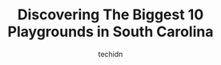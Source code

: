 ---
layout: ampstory
image: https://i0.wp.com/paketmu.com/wp-content/uploads/2023/06/leos-landing-0-in-south-carolina-1686368400.jpeg?resize=640,853
author: techidn
featured: false
description: Explore the diverse Playground scene in South Carolina, home to an incredible selection of 10 establishments catering to every taste. Whether youre in search of iconic favorites or undiscov
title: Discovering The Biggest 10 Playgrounds in South Carolina
cover:
   title: Discovering The Biggest 10 Playgrounds in South Carolina
   subtitle: RICKPATE
   background: https://paketmu.com/wp-content/uploads/2023/06/leos-landing-0-in-south-carolina-1686368400.jpeg

pages: 
 - layout: thirds
   top: <h1>#1 Savannahs Playground</h1>
   bottom: "<p>Fantastic park. Came here with my 2yo nephew. Good for kids young and old. A few playgrounds designed for kids 2-5 and most of the park for kids 5-12. Biggest highlight o</p>"
   background: https://paketmu.com/wp-content/uploads/2023/06/leos-landing-1-in-south-carolina-1686368401.jpeg
   backgroundblur: true
 - layout: thirds
   top: <h1>#2 Herdklotz Park</h1>
   bottom: "<p>Update-On 10/5 I took my son here to play and found a USED CONDOM by the larger of the 2 play structures!! Right by the climbing wall. Parents/care takers be vigilant! It</p>"
   background: https://paketmu.com/wp-content/uploads/2023/06/leos-landing-2-in-south-carolina-1686368402.jpeg
   cta:
      link: https://paketmu.com/discovering-the-biggest-10-playgrounds-in-south-carolina/
      text: Discovering The Biggest 10 Playgrounds in South Carolina
 - layout: thirds
   top: <h1>#3 Linky Stone Park - The Childrens Garden</h1>
   bottom: "<p>Cute section of Falls Park. Pretty flowers blooming, and some statues/structures from kids lit that even adults will appreciate.</p>"
   background: https://paketmu.com/wp-content/uploads/2023/06/leos-landing-3-in-south-carolina-1686368403.jpeg
   cta:
      link: https://paketmu.com/discovering-the-biggest-10-playgrounds-in-south-carolina/
      text: Discovering The Biggest 10 Playgrounds in South Carolina
 - layout: thirds
   top: <h1>#4 Happy Hollow Park</h1>
   bottom: "<p>640 Glendalyn Ave, Spartanburg, SC 29302, United States</p>"
   background: https://images.unsplash.com/photo-1509114397022-ed747cca3f65?ixlib=rb-4.0.3&ixid=MnwxMjA3fDB8MHxwaG90by1wYWdlfHx8fGVufDB8fHx8&auto=format&fit=crop&w=640&h=853&q=80
   cta:
      link: https://paketmu.com/discovering-the-biggest-10-playgrounds-in-south-carolina/
      text: Discovering The Biggest 10 Playgrounds in South Carolina
 - layout: thirds
   top: <h1>#5 Felton C. Benton Park</h1>
   bottom: "<p>2915 Platt Springs Rd, West Columbia, SC 29170, United States</p>"
   background: https://images.unsplash.com/photo-1488554378835-f7acf46e6c98?ixlib=rb-4.0.3&ixid=MnwxMjA3fDB8MHxwaG90by1wYWdlfHx8fGVufDB8fHx8&auto=format&fit=crop&w=640&h=853&q=80
   cta:
      link: https://paketmu.com/discovering-the-biggest-10-playgrounds-in-south-carolina/
      text: Discovering The Biggest 10 Playgrounds in South Carolina
 - layout: thirds
   top: <h1>#6 Carraway Park at the Riverwalk</h1>
   bottom: "<p>212 Hudson St, West Columbia, SC 29169, United States</p>"
   background: https://images.unsplash.com/photo-1599422314077-f4dfdaa4cd09?ixlib=rb-4.0.3&ixid=MnwxMjA3fDB8MHxwaG90by1wYWdlfHx8fGVufDB8fHx8&auto=format&fit=crop&w=640&h=853&q=80
   cta:
      link: https://paketmu.com/discovering-the-biggest-10-playgrounds-in-south-carolina/
      text: Discovering The Biggest 10 Playgrounds in South Carolina
 - layout: thirds
   top: <h1>#7 All Childrens Park</h1>
   bottom: "<p>616 10th Ave S, Surfside Beach, SC 29575, United States</p>"
   background: https://images.unsplash.com/photo-1527067829737-402993088e6b?ixlib=rb-4.0.3&ixid=MnwxMjA3fDB8MHxwaG90by1wYWdlfHx8fGVufDB8fHx8&auto=format&fit=crop&w=640&h=853&q=80
   cta:
      link: https://paketmu.com/discovering-the-biggest-10-playgrounds-in-south-carolina/
      text: Discovering The Biggest 10 Playgrounds in South Carolina
 - layout: thirds
   middle: Continue reading...
   background: https://images.unsplash.com/photo-1524169358666-79f22534bc6e?ixlib=rb-4.0.3&ixid=MnwxMjA3fDB8MHxwaG90by1wYWdlfHx8fGVufDB8fHx8&auto=format&fit=crop&w=640&h=853&q=80
   cta:
      link: https://paketmu.com/discovering-the-biggest-10-playgrounds-in-south-carolina/
      text: Discovering The Biggest 10 Playgrounds in South Carolina
      
---